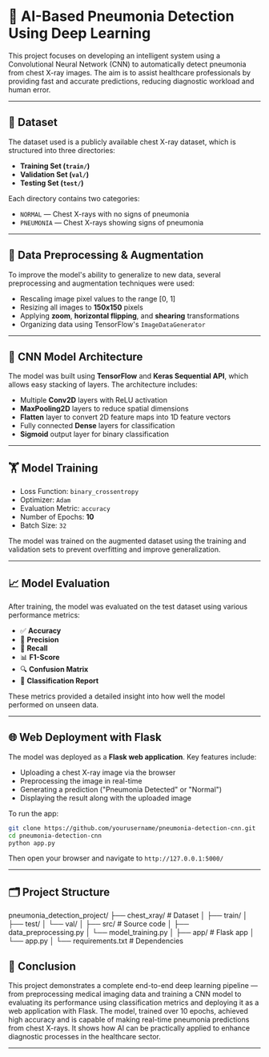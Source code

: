 # 🧠 AI-Based Pneumonia Detection Using Deep Learning

This project focuses on developing an intelligent system using a Convolutional Neural Network (CNN) to automatically detect pneumonia from chest X-ray images. The aim is to assist healthcare professionals by providing fast and accurate predictions, reducing diagnostic workload and human error.

---

## 📁 Dataset

The dataset used is a publicly available chest X-ray dataset, which is structured into three directories:

* **Training Set (`train/`)**
* **Validation Set (`val/`)**
* **Testing Set (`test/`)**

Each directory contains two categories:

* `NORMAL` — Chest X-rays with no signs of pneumonia
* `PNEUMONIA` — Chest X-rays showing signs of pneumonia

---

## 🔧 Data Preprocessing & Augmentation

To improve the model's ability to generalize to new data, several preprocessing and augmentation techniques were used:

* Rescaling image pixel values to the range \[0, 1]
* Resizing all images to **150x150** pixels
* Applying **zoom**, **horizontal flipping**, and **shearing** transformations
* Organizing data using TensorFlow's `ImageDataGenerator`

---

## 🧱 CNN Model Architecture

The model was built using **TensorFlow** and **Keras Sequential API**, which allows easy stacking of layers. The architecture includes:

* Multiple **Conv2D** layers with ReLU activation
* **MaxPooling2D** layers to reduce spatial dimensions
* **Flatten** layer to convert 2D feature maps into 1D feature vectors
* Fully connected **Dense** layers for classification
* **Sigmoid** output layer for binary classification

---

## 🏋️ Model Training

* Loss Function: `binary_crossentropy`
* Optimizer: `Adam`
* Evaluation Metric: `accuracy`
* Number of Epochs: **10**
* Batch Size: `32`

The model was trained on the augmented dataset using the training and validation sets to prevent overfitting and improve generalization.

---

## 📈 Model Evaluation

After training, the model was evaluated on the test dataset using various performance metrics:

* ✅ **Accuracy**
* 🎯 **Precision**
* 🔁 **Recall**
* 📊 **F1-Score**
* 🔍 **Confusion Matrix**
* 📄 **Classification Report**

These metrics provided a detailed insight into how well the model performed on unseen data.

---

## 🌐 Web Deployment with Flask

The model was deployed as a **Flask web application**. Key features include:

* Uploading a chest X-ray image via the browser
* Preprocessing the image in real-time
* Generating a prediction ("Pneumonia Detected" or "Normal")
* Displaying the result along with the uploaded image

To run the app:

```bash
git clone https://github.com/yourusername/pneumonia-detection-cnn.git
cd pneumonia-detection-cnn
python app.py
```

Then open your browser and navigate to `http://127.0.0.1:5000/`

---

## 🗂️ Project Structure

pneumonia_detection_project/
├── chest_xray/              # Dataset
│   ├── train/
│   ├── test/
│   └── val/
│
├── src/                     # Source code
│   ├── data_preprocessing.py
│   └── model_training.py
│
├── app/                     # Flask app
│   └── app.py
│
└── requirements.txt         # Dependencies

## 📌 Conclusion

This project demonstrates a complete end-to-end deep learning pipeline — from preprocessing medical imaging data and training a CNN model to evaluating its performance using classification metrics and deploying it as a web application with Flask. The model, trained over 10 epochs, achieved high accuracy and is capable of making real-time pneumonia predictions from chest X-rays. It shows how AI can be practically applied to enhance diagnostic processes in the healthcare sector.

---



